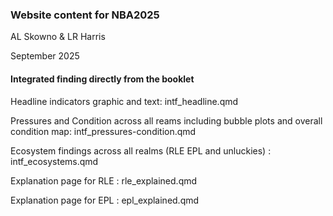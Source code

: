 ### Website content for NBA2025

AL Skowno & LR Harris

September 2025

#### Integrated finding directly from the booklet

Headline indicators graphic and text: intf_headline.qmd

Pressures and Condition across all reams including bubble plots and overall condition map: intf_pressures-condition.qmd

Ecosystem findings across all realms (RLE EPL and unluckies) : intf_ecosystems.qmd

Explanation page for RLE : rle_explained.qmd

Explanation page for EPL : epl_explained.qmd

